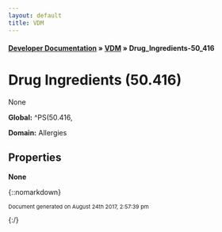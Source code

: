 ```yaml
---
layout: default
title: VDM
---
```


#### [Developer Documentation](../index) &#187; [VDM](TableOfContents) &#187; Drug_Ingredients-50_416<br/>
<a name="top"></a>
# Drug Ingredients (50.416)
None

**Global:** ^PS(50.416,

**Domain:** Allergies

## Properties

<strong>None</strong>


{::nomarkdown} <br/><p style="font-size: 11px">Document generated on August 24th 2017, 2:57:39 pm</p>{:/}